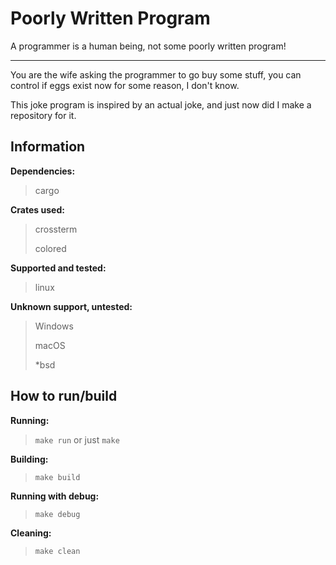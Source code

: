 # Poorly Written Program
A programmer is a human being, not some poorly written program!

---

You are the wife asking the programmer to go buy some stuff, you can control if eggs exist now for some reason, I don't know.

This joke program is inspired by an actual joke, and just now did I make a repository for it.

## Information

**Dependencies:**

   >cargo

**Crates used:**
   
   >crossterm
   >
   >colored

**Supported and tested:**

   >linux

**Unknown support, untested:**

   >Windows
   >
   >macOS
   >
   >\*bsd

## How to run/build

**Running:**

   >`make run` or just `make`

**Building:**

   >`make build`

**Running with debug:**

   >`make debug`

**Cleaning:**

   >`make clean`
